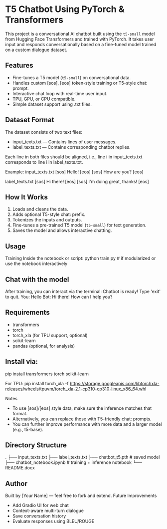 # T5 Chatbot Using PyTorch & Transformers
This project is a conversational AI chatbot built using the `t5-small` model from Hugging Face Transformers and trained with PyTorch. It takes user input and responds conversationally based on a fine-tuned model trained on a custom dialogue dataset.

## Features
- Fine-tunes a T5 model (`t5-small`) on conversational data.
- Handles custom [sos], [eos] token-style training or T5-style chat: prompt.
- Interactive chat loop with real-time user input.
- TPU, GPU, or CPU compatible.
- Simple dataset support using .txt files.

## Dataset Format
The dataset consists of two text files:
- input_texts.txt — Contains lines of user messages.
- label_texts.txt — Contains corresponding chatbot replies.

Each line in both files should be aligned, i.e., line i in input_texts.txt corresponds to line i in label_texts.txt.

Example:
input_texts.txt
[sos] Hello! [eos]
[sos] How are you? [eos]

label_texts.txt
[sos] Hi there! [eos]
[sos] I'm doing great, thanks! [eos]

## How It Works
1. Loads and cleans the data.
2. Adds optional T5-style chat: prefix.
3. Tokenizes the inputs and outputs.
4. Fine-tunes a pre-trained T5 model (`t5-small`) for text generation.
5. Saves the model and allows interactive chatting.

## Usage
Training
Inside the notebook or script:
python train.py  # if modularized
or use the notebook interactively

## Chat with the model
After training, you can interact via the terminal:
Chatbot is ready! Type 'exit' to quit.
You: Hello
Bot: Hi there! How can I help you?

## Requirements
- transformers
- torch
- torch_xla (for TPU support, optional)
- scikit-learn
- pandas (optional, for analysis)

## Install via:
pip install transformers torch scikit-learn

For TPU:
pip install torch_xla -f https://storage.googleapis.com/libtorchxla-releases/wheels/tpuvm/torch_xla-2.1-cp310-cp310-linux_x86_64.whl

Notes
- To use [sos]/[eos] style data, make sure the inference matches that format.
- Alternatively, you can replace those with T5-friendly chat: prompts.
- You can further improve performance with more data and a larger model (e.g., t5-base).

## Directory Structure
.
├── input_texts.txt
├── label_texts.txt
├── chatbot_t5.pth          # saved model
├── chatbot_notebook.ipynb  # training + inference notebook
└── README.docx

## Author
Built by [Your Name] — feel free to fork and extend.
Future Improvements
- Add Gradio UI for web chat
- Context-aware multi-turn dialogue
- Save conversation history
- Evaluate responses using BLEU/ROUGE

